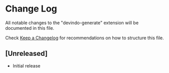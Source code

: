 # Change Log

All notable changes to the "devindo-generate" extension will be documented in this file.

Check [Keep a Changelog](http://keepachangelog.com/) for recommendations on how to structure this file.

## [Unreleased]

- Initial release